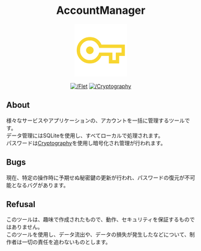 <h1 align="center">AccountManager</h1>
<p align="center"><img width="140" src="https://raw.githubusercontent.com/NEONS-DESIGN/AccountManager/refs/heads/main/assets/icon.png"></p>

<p align="center">
  <a href="https://flet.dev/"><img src="https://img.shields.io/badge/Flet-v0.24.1-ee3167" alt="/Flet"></a>
  <a href="https://github.com/pyca/cryptography"><img src="https://img.shields.io/badge/Cryptography-v43.0.3-ffdc52" alt="/Cryptography"></a>
</p>

## About

様々なサービスやアプリケーションの、アカウントを一括に管理するツールです。<br>
データ管理にはSQLiteを使用し、すべてローカルで処理されます。<br>
パスワードは<a href="https://github.com/pyca/cryptography">Cryptography</a>を使用し暗号化され管理が行われます。

## Bugs
現在、特定の操作時に予期せぬ秘密鍵の更新が行われ、パスワードの復元が不可能となるバグがあります。

## Refusal

このツールは、趣味で作成されたもので、動作、セキュリティを保証するものではありません。<br>
このツールを使用し、データ流出や、データの損失が発生したなどについて、制作者は一切の責任を追わないものとします。
